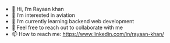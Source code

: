 - 👋 Hi, I’m Rayaan khan
- 👀 I’m interested in aviation
- 🌱 I’m currently learning backend web development
- 💞️ Feel free to reach out to collaborate with me
- 📫 How to reach me: https://www.linkedin.com/in/rayaan-khan/
<!---
Rayaan-khan428/Rayaan-khan428 is a ✨ special ✨ repository because its `README.md` (this file) appears on your GitHub profile.
You can click the Preview link to take a look at your changes.
--->
